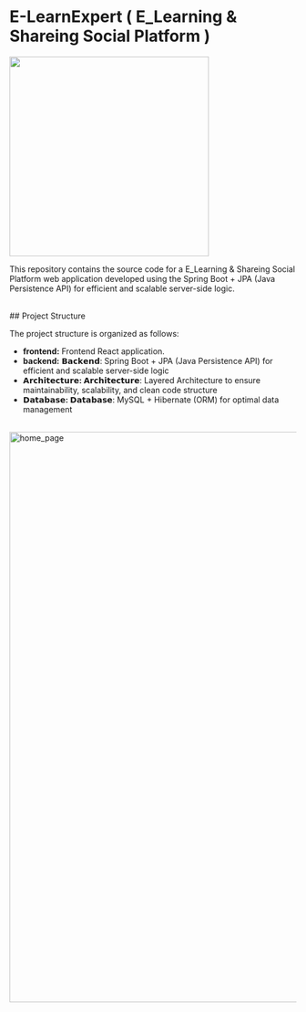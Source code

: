 # E-LearnExpert  ( E_Learning & Shareing Social Platform )

<p><img  src="https://skillicons.dev/icons?i=mysql,express,react,nodejs,mui,vscode,github"  width=350></a></p>

This repository contains the source code for a  E_Learning & Shareing Social Platform web application developed using the  Spring Boot + JPA (Java Persistence API) for efficient and scalable server-side logic.

<br>
## Project Structure

The project structure is organized as follows:
- <b>frontend:</b> Frontend React application.
- <b>backend:</b> 𝗕𝗮𝗰𝗸𝗲𝗻𝗱: Spring Boot + JPA (Java Persistence API) for efficient and scalable server-side logic<br>
- <b>𝗔𝗿𝗰𝗵𝗶𝘁𝗲𝗰𝘁𝘂𝗿𝗲: </b>  𝗔𝗿𝗰𝗵𝗶𝘁𝗲𝗰𝘁𝘂𝗿𝗲: Layered Architecture to ensure maintainability, scalability, and clean code structure<br>
- <b>𝗗𝗮𝘁𝗮𝗯𝗮𝘀𝗲: </b>𝗗𝗮𝘁𝗮𝗯𝗮𝘀𝗲: MySQL + Hibernate (ORM) for optimal data management<br><br>

<img src="frontend/public/Img/home.jpg" alt="home_page" width=1000 >


